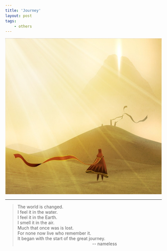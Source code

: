 ```yaml
---
title: 'Journey'
layout: post
tags:
    - others
---
```


![Journey](/media/files/2014/08/25/Journey.jpg)

---

> The world is changed.  
> I feel it in the water.  
> I feel it in the Earth.  
> I smell it in the air.  
> Much that once was is lost.   
> For none now live who remember it.  
> It began with the start of the great journey. 
&nbsp;&nbsp;&nbsp;&nbsp;&nbsp;&nbsp;&nbsp;&nbsp;&nbsp;&nbsp;&nbsp;&nbsp;&nbsp;&nbsp;&nbsp;&nbsp;&nbsp;&nbsp;&nbsp;&nbsp;&nbsp;&nbsp;&nbsp;&nbsp;&nbsp;&nbsp;&nbsp;&nbsp;&nbsp;&nbsp;&nbsp;&nbsp;&nbsp;&nbsp;&nbsp;&nbsp;&nbsp;&nbsp;&nbsp;&nbsp;&nbsp;&nbsp;&nbsp;&nbsp;&nbsp;&nbsp;&nbsp;&nbsp;&nbsp;&nbsp;&nbsp;&nbsp;&nbsp;&nbsp;&nbsp;&nbsp;&nbsp;&nbsp;&nbsp;&nbsp;&nbsp;--   nameless